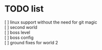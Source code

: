 # TODO list

[ ] linux support without the need for git magic  
[ ] second world  
[ ] boss level  
[ ] boss config  
[ ] ground fixes for world 2  
